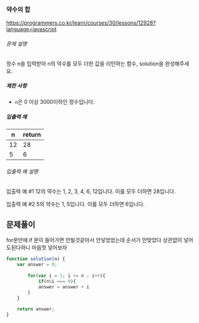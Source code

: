 ### 약수의 합

https://programmers.co.kr/learn/courses/30/lessons/12928?language=javascript

###### 문제 설명

정수 n을 입력받아 n의 약수를 모두 더한 값을 리턴하는 함수, solution을 완성해주세요.

##### 제한 사항

- `n`은 0 이상 3000이하인 정수입니다.

##### 입출력 예

| n    | return |
| ---- | ------ |
| 12   | 28     |
| 5    | 6      |

###### 입출력 예 설명

입출력 예 #1
12의 약수는 1, 2, 3, 4, 6, 12입니다. 이를 모두 더하면 28입니다.

입출력 예 #2
5의 약수는 1, 5입니다. 이를 모두 더하면 6입니다.



## 문제풀이

for문안에 if 문이 들어가면 안될것같아서 안넣었었는데 순서가 안맞았다 상관없이 넣어도된다하니 마음껏 넣어보자

~~~javascript
function solution(n) {
    var answer = 0;
    
        for(var i = 1; i <= n ; i++){
            if(n%i === 0){
            answer = answer + i
        }
    }
        
    return answer;
}
~~~

